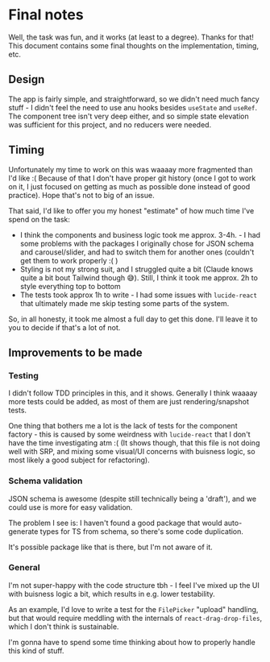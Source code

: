 # Final notes

Well, the task was fun, and it works (at least to a degree). Thanks for that!
This document contains some final thoughts on the implementation, timing, etc.

## Design

The app is fairly simple, and straightforward, so we didn't need much fancy stuff -
I didn't feel the need to use anu hooks besides `useState` and `useRef`. The component
tree isn't very deep either, and so simple state elevation was sufficient for this
project, and no reducers were needed.

## Timing

Unfortunately my time to work on this was waaaay more fragmented than I'd like :(
Because of that I don't have proper git history (once I got to work on it, I just
focused on getting as much as possible done instead of good practice). Hope that's
not to big of an issue.

That said, I'd like to offer you my honest "estimate" of how much time I've spend
on the task:
* I think the components and business logic took me approx. 3-4h. - I had some problems
with the packages I originally chose for JSON schema and carousel/slider, and had
to switch them for another ones (couldn't get them to work properly :( )
* Styling is not my strong suit, and I struggled quite a bit (Claude knows quite a bit
bout Tailwind though 😅). Still, I think it took me approx. 2h to style everything top to bottom
* The tests took approx 1h to write - I had some issues with `lucide-react` that
ultimately made me skip testing some parts of the system. 

So, in all honesty, it took me almost a full day to get this done. I'll leave it
to you to decide if that's a lot of not.

## Improvements to be made

### Testing

I didn't follow TDD principles in this, and it shows.
Generally I think waaaay more tests could be added, as most of them are just
rendering/snapshot tests.

One thing that bothers me a lot is the lack of tests for the component factory -
this is caused by some weirdness with `lucide-react` that I don't have the time
investigating atm :(
(It shows though, that this file is not doing well with SRP, and mixing some
visual/UI concerns with buisness logic, so most likely a good subject for 
refactoring).

### Schema validation

JSON schema is awesome (despite still technically being a 'draft'), and we could
use is more for easy validation.

The problem I see is: I haven't found a good package that would auto-generate
types for TS from schema, so there's some code duplication.

It's possible package like that is there, but I'm not aware of it.

### General

I'm not super-happy with the code structure tbh - I feel I've mixed up the
UI with buisness logic a bit, which results in e.g. lower testability.

As an example, I'd love to write a test for the `FilePicker` "upload" handling,
but that would require meddling with the internals of `react-drag-drop-files`,
which I don't think is sustainable.

I'm gonna have to spend some time thinking about how to properly handle this
kind of stuff.
